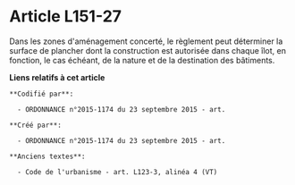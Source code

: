 # Article L151-27

Dans les zones d'aménagement concerté, le règlement peut déterminer la surface de plancher dont la construction est autorisée
dans chaque îlot, en fonction, le cas échéant, de la nature et de la destination des bâtiments.

**Liens relatifs à cet article**

	**Codifié par**:

	  - ORDONNANCE n°2015-1174 du 23 septembre 2015 - art.

	**Créé par**:

	  - ORDONNANCE n°2015-1174 du 23 septembre 2015 - art.

	**Anciens textes**:

	  - Code de l'urbanisme - art. L123-3, alinéa 4 (VT)
